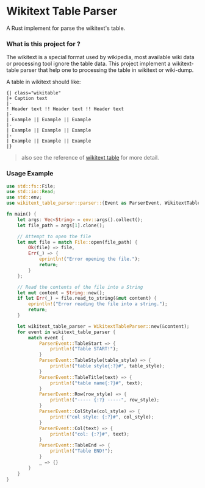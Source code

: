 # Wikitext Table Parser

A Rust implement for parse the wikitext's table.

### What is this project for ?
The wikitext is a special format used by wikipedia, most available wiki data or processing tool ignore the table data. This project implement a wikitext-table parser that help one to processing the table in wikitext or wiki-dump.

A table in wikitext should like:
```
{| class="wikitable"
|+ Caption text
|-
! Header text !! Header text !! Header text
|-
| Example || Example || Example
|-
| Example || Example || Example
|-
| Example || Example || Example
|}
```
> also see the reference of [wikitext table](https://en.wikiversity.org/wiki/Help:Wikitext_quick_reference) for more detail.

### Usage Example
```rust
use std::fs::File;
use std::io::Read;
use std::env;
use wikitext_table_parser::parser::{Event as ParserEvent, WikitextTableParser};

fn main() {
    let args: Vec<String> = env::args().collect();
    let file_path = args[1].clone();

    // Attempt to open the file
    let mut file = match File::open(file_path) {
        Ok(file) => file,
        Err(_) => {
            eprintln!("Error opening the file.");
            return;
        }
    };

    // Read the contents of the file into a String
    let mut content = String::new();
    if let Err(_) = file.read_to_string(&mut content) {
        eprintln!("Error reading the file into a string.");
        return;
    }

    let wikitext_table_parser = WikitextTableParser::new(&content);
    for event in wikitext_table_parser {
        match event {
            ParserEvent::TableStart => {
                println!("Table START!");
            }
            ParserEvent::TableStyle(table_style) => {
                println!("table style{:?}#", table_style);
            }
            ParserEvent::TableTitle(text) => {
                println!("table name{:?}#", text);
            }
            ParserEvent::Row(row_style) => {
                println!("----- {:?} -----", row_style);
            }
            ParserEvent::ColStyle(col_style) => {
                print!("col style: {:?}#", col_style);
            }
            ParserEvent::Col(text) => {
                println!("col: {:?}#", text);
            }
            ParserEvent::TableEnd => {
                println!("Table END!");
            }
            _ => {}
        }
    }
}
```